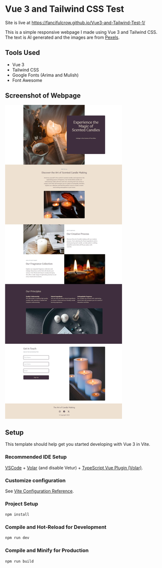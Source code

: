 # Vue 3 and Tailwind CSS Test

Site is live at https://fancifulcrow.github.io/Vue3-and-Tailwind-Test-1/

This is a simple responsive webpage I made using Vue 3 and Tailwind CSS. The text is AI generated and the images are from [Pexels](https://pexels.com).

## Tools Used
- Vue 3
- Tailwind CSS
- Google Fonts (Arima and Mulish)
- Font Awesome

## Screenshot of Webpage
![Screenshot of Webpage](./src/assets/images/screenshot-desktop.jpg)

## Setup

This template should help get you started developing with Vue 3 in Vite.

### Recommended IDE Setup

[VSCode](https://code.visualstudio.com/) + [Volar](https://marketplace.visualstudio.com/items?itemName=Vue.volar) (and disable Vetur) + [TypeScript Vue Plugin (Volar)](https://marketplace.visualstudio.com/items?itemName=Vue.vscode-typescript-vue-plugin).

### Customize configuration

See [Vite Configuration Reference](https://vitejs.dev/config/).

### Project Setup

```sh
npm install
```

### Compile and Hot-Reload for Development

```sh
npm run dev
```

### Compile and Minify for Production

```sh
npm run build
```
